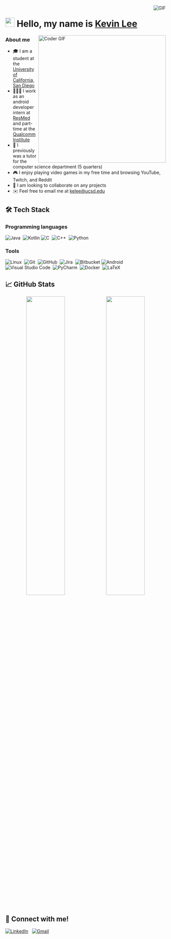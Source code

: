 <!-- Inspiration: https://github.com/abhisheknaiidu/awesome-github-profile-readme -->

<img align="right" alt="GIF" src="https://visitor-badge.glitch.me/badge?page_id=kevinlee-2000&style=flat-square&color=00CC4B"/>

# <img src="https://github.com/TheDudeThatCode/TheDudeThatCode/blob/master/Assets/Hi.gif" width="29px"> Hello, my name is [Kevin Lee](https://www.linkedin.com/in/kevinlee-2000/)
<img align="right" src="https://media.giphy.com/media/SWoSkN6DxTszqIKEqv/giphy.gif" alt="Coder GIF" width="400" >

### About me
- 🎓 I am a student at the <a href="https://www.ucsd.edu">University of California, San Diego</a>
- 👨🏻‍💻 I work as an android developer intern at <a href="https://www.resmed.com/en-us/">ResMed</a> and part-time at the <a href="https://qi.ucsd.edu">Qualcomm Institute</a>
- 🏫 I previously was a tutor for the computer science department (5 quarters)
- 🎮 I enjoy playing video games in my free time and browsing YouTube, Twitch, and Reddit
- 🤝 I am looking to collaborate on any projects
- ✉️ Feel free to email me at kelee@ucsd.edu

<!-- Use this to find badges https://github.com/Ileriayo/markdown-badges -->
<!-- Format: ![<Text>](https://img.shields.io/badge-<text>-<color>?style=flat&logo=<text>&logoColor=<value>)%nbsp; -->
## 🛠 Tech Stack

### Programming languages
![Java](https://img.shields.io/badge/-Java-black?style=flat&logo=Java&logoColor=FFA518)&nbsp;
![Kotlin](https://img.shields.io/badge/kotlin-black?style=flat&logo=kotlin&logoColor=766DB2)
![C](https://img.shields.io/badge/-C-black?style=flat&logo=C&logoColor=A8B9CC)&nbsp;
![C++](https://img.shields.io/badge/-C++-black?style=flat&logo=C%2B%2B&logoColor=00599C)&nbsp;
![Python](https://img.shields.io/badge/-Python-black?style=flat&logo=python)&nbsp;

### Tools
![Linux](https://img.shields.io/badge/Linux-black?style=flate&logo=linux&logoColor=FCC624)&nbsp;
![Git](https://img.shields.io/badge/-Git-black?style=flat&logo=git)&nbsp;
![GitHub](https://img.shields.io/badge/-GitHub-black?style=flat&logo=github)&nbsp;
![Jira](https://img.shields.io/badge/jira-black.svg?style=flat&logo=jira&logoColor=1372E6)&nbsp;
![Bitbucket](https://img.shields.io/badge/bitbucket-black.svg?style=flat&logo=bitbucket&logoColor=2684FF)
![Android](https://img.shields.io/badge/Android-black?logo=android&logoColor=3DDC84)&nbsp;
![Visual Studio Code](https://img.shields.io/badge/-Visual%20Studio%20Code-black?style=flat&logo=visual-studio-code&logoColor=007ACC)&nbsp;
![PyCharm](https://img.shields.io/badge/pycharm-143?style=flat&logo=pycharm&logoColor=green&color=black)&nbsp;
![Docker](https://img.shields.io/badge/docker-black.svg?style=flat&logo=docker&logoColor=-%230DB7ED)&nbsp;
![LaTeX](https://img.shields.io/badge/latex-black.svg?style=flat&logo=latex&logoColor=008080)&nbsp;

## 📈 GitHub Stats

<p align="center">
  <img width="49%" src="https://github-readme-stats.vercel.app/api?username=kevinlee-2000&show_icons=true&theme=tokyonight" />
  <img width="49%" src="https://github-readme-streak-stats.herokuapp.com/?user=kevinlee-2000&theme=tokyonight" />
</p>

## 💬 Connect with me!
<a href="https://www.linkedin.com/in/kevinlee-2000/"><img alt="LinkedIn" src="https://img.shields.io/badge/linkedin%20-%230077B5.svg?&style=flat&logo=linkedin&logoColor=white"/></a> &nbsp;
<a href="mailto:kelee@ucsd.edu"><img alt="Gmail" src="https://img.shields.io/badge/Gmail-D14836?style=flat&logo=gmail&logoColor=white" /></a> &nbsp;
